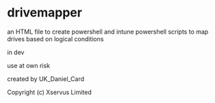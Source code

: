 # drivemapper
an HTML file to create powershell and intune powershell scripts to map drives based on logical conditions

in dev

use at own risk

created by UK_Daniel_Card

Copyright (c) Xservus Limited
